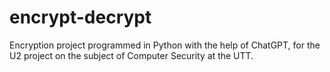 # encrypt-decrypt
Encryption project programmed in Python with the help of ChatGPT, for the U2 project on the subject of Computer Security at the UTT.

